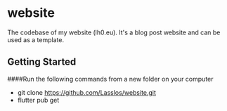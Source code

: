 # website

The codebase of my website (lh0.eu). It's a blog post website and can be used as a template.

## Getting Started

####Run the following commands from a new folder on your computer
* git clone https://github.com/Lasslos/website.git
* flutter pub get